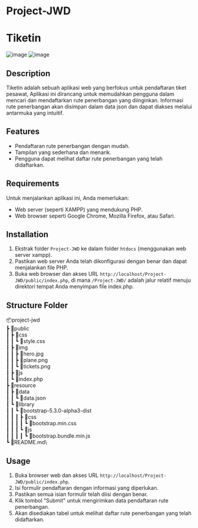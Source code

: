 # Project-JWD

# Tiketin
![image](https://github.com/yourLogic01/Project-JWD/assets/74490650/b3bdfd5b-ef56-4133-ac1d-4fbb23ac8f9d)
![image](https://github.com/yourLogic01/Project-JWD/assets/74490650/43605b8b-01fc-4afe-ac7d-2fee779fea8d)


## Description

Tiketin adalah sebuah aplikasi web yang berfokus untuk pendaftaran tiket pesawat, Aplikasi ini dirancang untuk memudahkan pengguna dalam mencari dan mendaftarkan rute penerbangan yang diinginkan. Informasi rute penerbangan akan disimpan dalam data json dan dapat diakses melalui antarmuka yang intuitif.

## Features

- Pendaftaran rute penerbangan dengan mudah.
- Tampilan yang sederhana dan menarik.
- Pengguna dapat melihat daftar rute penerbangan yang telah didaftarkan.

## Requirements

Untuk menjalankan aplikasi ini, Anda memerlukan:

- Web server (seperti XAMPP) yang mendukung PHP.
- Web browser seperti Google Chrome, Mozilla Firefox, atau Safari.

## Installation

1. Ekstrak folder `Project-JWD` ke dalam folder `htdocs` (menggunakan web server xampp).
2. Pastikan web server Anda telah dikonfigurasi dengan benar dan dapat menjalankan file PHP.
3. Buka web browser dan akses URL `http://localhost/Project-JWD/public/index.php`, di mana `/Project-JWD/` adalah jalur relatif menuju direktori tempat Anda menyimpan file index.php.

## Structure Folder

📦project-jwd\
 ┣ 📂public\
 ┃ ┣ 📂css\
 ┃ ┃ ┗ 📜style.css\
 ┃ ┣ 📂img\
 ┃ ┃ ┣ 📜hero.jpg\
 ┃ ┃ ┣ 📜plane.png\
 ┃ ┃ ┗ 📜tickets.png\
 ┃ ┣ 📂js\
 ┃ ┗ 📜index.php\
 ┣ 📂resource\
 ┃ ┣ 📂data\
 ┃ ┃ ┗ 📜data.json\
 ┃ ┗ 📂library\
 ┃ ┃ ┗ 📂bootstrap-5.3.0-alpha3-dist\
 ┃ ┃ ┃ ┣ 📂css\
 ┃ ┃ ┃ ┃ ┗ 📜bootstrap.min.css\
 ┃ ┃ ┃ ┗ 📂js\
 ┃ ┃ ┃ ┃ ┗ 📜bootstrap.bundle.min.js\
 ┗ 📜README.md\

## Usage

1. Buka browser web dan akses URL `http://localhost/Project-JWD/public/index.php`.
2. Isi formulir pendaftaran dengan informasi yang diperlukan.
3. Pastikan semua isian formulir telah diisi dengan benar.
4. Klik tombol "Submit" untuk mengirimkan data pendaftaran rute penerbangan.
5. Akan disediakan tabel untuk melihat daftar rute penerbangan yang telah didaftarkan.
